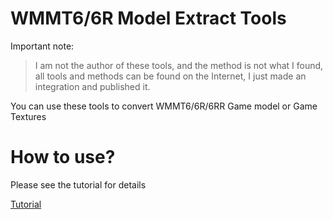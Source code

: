 # WMMT6/6R Model Extract Tools

Important note: 
> I am not the author of these tools, and the method is not what I found, all tools and methods can be found on the Internet, I just made an integration and published it.

You can use these tools to convert WMMT6/6R/6RR Game model or Game Textures

# How to use?

Please see the tutorial for details

[Tutorial](https://github.com/Zj031210/WMMT6-Model-Extract-Tools/blob/main/Tutorial.md)
